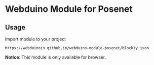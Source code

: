 Webduino Module for Posenet
===========================

Usage
------

Import module to your project

    https://webduinoio.github.io/webduino-module-posenet/blockly.json

**Notice**: This module is only available for browser.
